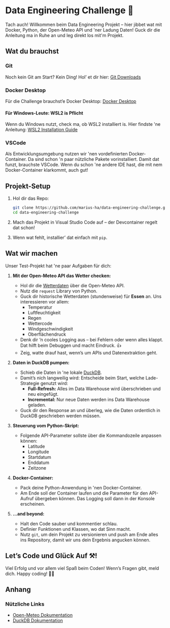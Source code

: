 # Data Engineering Challenge 🚀

Tach auch! Willkommen beim Data Engineering Projekt – hier jibbet wat mit Docker, Python, der Open-Meteo API und 'ner Ladung Daten! Guck dir die Anleitung ma in Ruhe an und leg direkt los mit'm Projekt.

## Wat du brauchst

### Git

Noch kein Git am Start? Kein Ding! Hol’ et dir hier: [Git Downloads](https://git-scm.com/downloads)

### Docker Desktop

Für die Challenge brauchst’e Docker Desktop: [Docker Desktop](https://www.docker.com/products/docker-desktop)

#### Für Windows-Leute: WSL2 is Pflicht

Wenn du Windows nutzt, check ma, ob WSL2 installiert is. Hier findste 'ne Anleitung: [WSL2 Installation Guide](https://docs.docker.com/desktop/wsl/)

### VSCode

Als Entwicklungsumgebung nutzen wir 'nen vordefinierten Docker-Container. Da sind schon 'n paar nützliche Pakete vorinstalliert. Damit dat funzt, brauchste VSCode. Wenn du schon 'ne andere IDE hast, die mit nem Docker-Container klarkommt, auch gut!

## Projekt-Setup

1. Hol dir das Repo:

    ```bash
    git clone https://github.com/marius-ha/data-engineering-challenge.git
    cd data-engineering-challenge
    ```

2. Mach das Projekt in Visual Studio Code auf – der Devcontainer regelt dat schon!

3. Wenn wat fehlt, installier’ dat einfach mit `pip`.

## Wat wir machen

Unser Test-Projekt hat 'ne paar Aufgaben für dich:

1. **Mit der Open-Meteo API das Wetter checken:**
    - Hol dir die [Wetterdaten](https://open-meteo.com/) über die Open-Meteo API.
    - Nutz die `request` Library von Python.
    - Guck dir historische Wetterdaten (stundenweise) für **Essen** an. Uns interessieren vor allem:
        - Temperatur
        - Luftfeuchtigkeit
        - Regen
        - Wettercode
        - Windgeschwindigkeit
        - Oberflächendruck
    - Denk dir ‘n cooles Logging aus – bei Fehlern oder wenn alles klappt. Dat hilft beim Debuggen und macht Eindruck. 👍
    - Zeig, watte drauf hast, wenn’s um APIs und Datenextraktion geht.

2. **Daten in DuckDB pumpen:**
    - Schieb die Daten in 'ne lokale [DuckDB](https://duckdb.org/).
    - Damit’s nich langweilig wird: Entscheide beim Start, welche Lade-Strategie genutzt wird:
        - **Full-Refresh:** Alles im Data Warehouse wird überschrieben und neu eingefügt.
        - **Incremental:** Nur neue Daten werden ins Data Warehouse geladen.
    - Guck dir den Response an und überleg, wie die Daten ordentlich in DuckDB geschrieben werden müssen.

3. **Steuerung vom Python-Skript:**
    - Folgende API-Parameter sollste über die Kommandozeile anpassen können:
        - Latitude
        - Longitude
        - Startdatum
        - Enddatum
        - Zeitzone

4. **Docker-Container:**
    - Pack deine Python-Anwendung in 'nen Docker-Container.
    - Am Ende soll der Container laufen und die Parameter für den API-Aufruf übergeben können. Das Logging soll dann in der Konsole erscheinen.

5. **...and beyond:**
    - Halt den Code sauber und kommentier schlau.
    - Definier Funktionen und Klassen, wo dat Sinn macht.
    - Nutz `git`, um dein Projekt zu versionieren und push am Ende alles ins Repository, damit wir uns dein Ergebnis angucken können.

## Let’s Code und Glück Auf ⚒️!

Viel Erfolg und vor allem viel Spaß beim Coden! Wenn’s Fragen gibt, meld dich. Happy coding! 🚀✨

## Anhang

### Nützliche Links

- [Open-Meteo Dokumentation](https://open-meteo.com/en/docs)
- [DuckDB Dokumentation](https://duckdb.org/docs/sql/introduction)